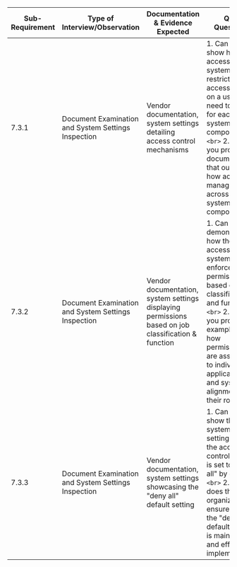 
| **Sub-Requirement** | **Type of Interview/Observation**             | **Documentation & Evidence Expected**                                                         | **QSA Questions**                                                                                                                                                                                                                                          |
| ------------------------- | --------------------------------------------------- | --------------------------------------------------------------------------------------------------- | ---------------------------------------------------------------------------------------------------------------------------------------------------------------------------------------------------------------------------------------------------------------- |
| 7.3.1                     | Document Examination and System Settings Inspection | Vendor documentation, system settings detailing access control mechanisms                           | 1. Can you show how the access control system restricts access based on a user’s need to know for each system component?`<br>` 2. Can you provide documentation that outlines how access is managed across all system components?                             |
| 7.3.2                     | Document Examination and System Settings Inspection | Vendor documentation, system settings displaying permissions based on job classification & function | 1. Can you demonstrate how the access control system enforces permissions based on job classification and function?`<br>` 2. Can you provide examples of how permissions are assigned to individuals, applications, and systems in alignment with their roles? |
| 7.3.3                     | Document Examination and System Settings Inspection | Vendor documentation, system settings showcasing the "deny all" default setting                     | 1. Can you show the system settings where the access control system is set to "deny all" by default?`<br>` 2. How does the organization ensure that the "deny all" default setting is maintained and effectively implemented?                                  |
